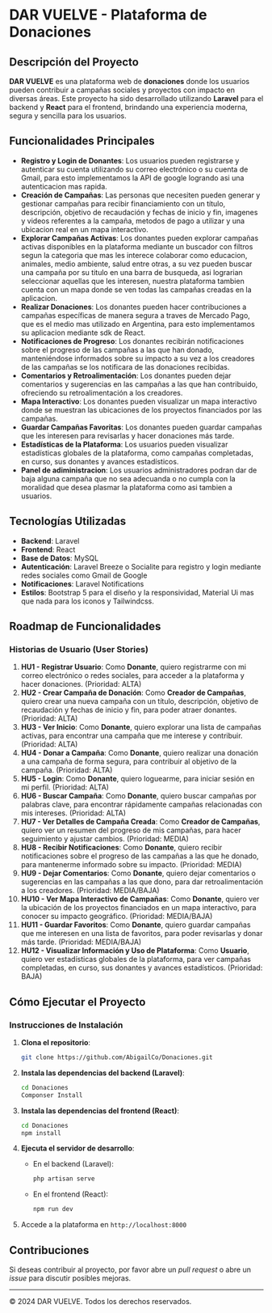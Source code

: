 # DAR VUELVE - Plataforma de Donaciones

## Descripción del Proyecto

**DAR VUELVE** es una plataforma web de **donaciones** donde los usuarios pueden contribuir a campañas sociales y proyectos con impacto en diversas áreas. 
Este proyecto ha sido desarrollado utilizando **Laravel** para el backend y **React** para el frontend, brindando una experiencia moderna, segura y sencilla para los usuarios.

## Funcionalidades Principales

- **Registro y Login de Donantes**: Los usuarios pueden registrarse y autenticar su cuenta utilizando su correo electrónico o su cuenta de Gmail, para esto implementamos la API de google logrando asi una autenticacion mas rapida.
- **Creación de Campañas**: Las personas que necesiten pueden generar y gestionar campañas para recibir financiamiento con un título, descripción, objetivo de recaudación y fechas de inicio y fin, imagenes y videos referentes a la campaña, metodos de pago a utilizar y una ubicacion real en un mapa interactivo.
- **Explorar Campañas Activas**: Los donantes pueden explorar campañas activas disponibles en la plataforma mediante un buscador con filtros segun la categoria que mas les interece colaborar como educacion, animales, medio ambiente, salud entre otras, a su vez pueden buscar una campaña por su titulo en una barra de busqueda, asi lograrian seleccionar aquellas que les interesen, nuestra plataforma tambien cuenta con un mapa donde se ven todas las campañas creadas en la aplicacion.
- **Realizar Donaciones**: Los donantes pueden hacer contribuciones a campañas específicas de manera segura a traves de Mercado Pago, que es el medio mas utilizado en Argentina, para esto implementamos su aplicacion mediante sdk de React.
- **Notificaciones de Progreso**: Los donantes recibirán notificaciones sobre el progreso de las campañas a las que han donado, manteniéndose informados sobre su impacto a su vez a los creadores de las campañas se los notificara de las donaciones recibidas.
- **Comentarios y Retroalimentación**: Los donantes pueden dejar comentarios y sugerencias en las campañas a las que han contribuido, ofreciendo su retroalimentación a los creadores.
- **Mapa Interactivo**: Los donantes pueden visualizar un mapa interactivo donde se muestran las ubicaciones de los proyectos financiados por las campañas.
- **Guardar Campañas Favoritas**: Los donantes pueden guardar campañas que les interesen para revisarlas y hacer donaciones más tarde.
- **Estadísticas de la Plataforma**: Los usuarios pueden visualizar estadísticas globales de la plataforma, como campañas completadas, en curso, sus donantes y avances estadísticos.
- **Panel de adiministracion**: Los usuarios administradores podran dar de baja alguna campaña que no sea adecuanda o no cumpla con la moralidad que desea plasmar la plataforma como asi tambien a usuarios.

## Tecnologías Utilizadas

- **Backend**: Laravel
- **Frontend**: React
- **Base de Datos**: MySQL
- **Autenticación**: Laravel Breeze o Socialite para registro y login mediante redes sociales como Gmail de Google
- **Notificaciones**: Laravel Notifications
- **Estilos**: Bootstrap 5 para el diseño y la responsividad, Material Ui mas que nada para los iconos y Tailwindcss.

## Roadmap de Funcionalidades

### Historias de Usuario (User Stories)

1. **HU1 - Registrar Usuario**: Como **Donante**, quiero registrarme con mi correo electrónico o redes sociales, para acceder a la plataforma y hacer donaciones. (Prioridad: ALTA)
2. **HU2 - Crear Campaña de Donación**: Como **Creador de Campañas**, quiero crear una nueva campaña con un título, descripción, objetivo de recaudación y fechas de inicio y fin, para poder atraer donantes. (Prioridad: ALTA)
3. **HU3 - Ver Inicio**: Como **Donante**, quiero explorar una lista de campañas activas, para encontrar una campaña que me interese y contribuir. (Prioridad: ALTA)
4. **HU4 - Donar a Campaña**: Como **Donante**, quiero realizar una donación a una campaña de forma segura, para contribuir al objetivo de la campaña. (Prioridad: ALTA)
5. **HU5 - Login**: Como **Donante**, quiero loguearme, para iniciar sesión en mi perfil. (Prioridad: ALTA)
6. **HU6 - Buscar Campaña**: Como **Donante**, quiero buscar campañas por palabras clave, para encontrar rápidamente campañas relacionadas con mis intereses. (Prioridad: ALTA)
7. **HU7 - Ver Detalles de Campaña Creada**: Como **Creador de Campañas**, quiero ver un resumen del progreso de mis campañas, para hacer seguimiento y ajustar cambios. (Prioridad: MEDIA)
8. **HU8 - Recibir Notificaciones**: Como **Donante**, quiero recibir notificaciones sobre el progreso de las campañas a las que he donado, para mantenerme informado sobre su impacto. (Prioridad: MEDIA)
9. **HU9 - Dejar Comentarios**: Como **Donante**, quiero dejar comentarios o sugerencias en las campañas a las que dono, para dar retroalimentación a los creadores. (Prioridad: MEDIA/BAJA)
10. **HU10 - Ver Mapa Interactivo de Campañas**: Como **Donante**, quiero ver la ubicación de los proyectos financiados en un mapa interactivo, para conocer su impacto geográfico. (Prioridad: MEDIA/BAJA)
11. **HU11 - Guardar Favoritos**: Como **Donante**, quiero guardar campañas que me interesen en una lista de favoritos, para poder revisarlas y donar más tarde. (Prioridad: MEDIA/BAJA)
12. **HU12 - Visualizar Información y Uso de Plataforma**: Como **Usuario**, quiero ver estadísticas globales de la plataforma, para ver campañas completadas, en curso, sus donantes y avances estadísticos. (Prioridad: BAJA)

## Cómo Ejecutar el Proyecto

### Instrucciones de Instalación

1. **Clona el repositorio**:

    ```bash
    git clone https://github.com/AbigailCo/Donaciones.git
    ```

2. **Instala las dependencias del backend (Laravel)**:

    ```bash
    cd Donaciones
   Componser Install
    ```

3. **Instala las dependencias del frontend (React)**:

    ```bash
    cd Donaciones
    npm install
    ```

4. **Ejecuta el servidor de desarrollo**:

    - En el backend (Laravel):

        ```bash
        php artisan serve
        ```

    - En el frontend (React):

        ```bash
        npm run dev
        ```

5. Accede a la plataforma en `http://localhost:8000`

## Contribuciones

Si deseas contribuir al proyecto, por favor abre un *pull request* o abre un *issue* para discutir posibles mejoras.

---

© 2024 DAR VUELVE. Todos los derechos reservados.
